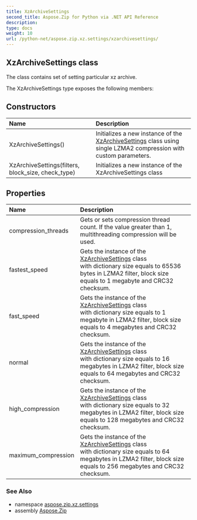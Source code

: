 ```yaml
---
title: XzArchiveSettings
second_title: Aspose.Zip for Python via .NET API Reference
description: 
type: docs
weight: 10
url: /python-net/aspose.zip.xz.settings/xzarchivesettings/
---
```


## XzArchiveSettings class

The class contains set of setting particular xz archive.

The XzArchiveSettings type exposes the following members:
## Constructors
| Name | Description |
| :- | :- |
|XzArchiveSettings()|Initializes a new instance of the [XzArchiveSettings](/zip/python-net/aspose.zip.xz.settings/xzarchivesettings/) class using single LZMA2 compression with custom parameters.|
|XzArchiveSettings(filters, block_size, check_type)|Initializes a new instance of the XzArchiveSettings class|
## Properties
| Name | Description |
| :- | :- |
|compression_threads|Gets or sets compression thread count. If the value greater than 1, multithreading compression will be used.|
|fastest_speed|Gets the instance of the [XzArchiveSettings](/zip/python-net/aspose.zip.xz.settings/xzarchivesettings/) class<br/>            with dictionary size equals to 65536 bytes in LZMA2 filter, block size equals to 1 megabyte and CRC32 checksum.|
|fast_speed|Gets the instance of the [XzArchiveSettings](/zip/python-net/aspose.zip.xz.settings/xzarchivesettings/) class<br/>            with dictionary size equals to 1 megabyte in LZMA2 filter, block size equals to 4 megabytes and CRC32 checksum.|
|normal|Gets the instance of the [XzArchiveSettings](/zip/python-net/aspose.zip.xz.settings/xzarchivesettings/) class<br/>            with dictionary size equals to 16 megabytes in LZMA2 filter, block size equals to 64 megabytes and CRC32 checksum.|
|high_compression|Gets the instance of the [XzArchiveSettings](/zip/python-net/aspose.zip.xz.settings/xzarchivesettings/) class<br/>            with dictionary size equals to 32 megabytes in LZMA2 filter, block size equals to 128 megabytes and CRC32 checksum.|
|maximum_compression|Gets the instance of the [XzArchiveSettings](/zip/python-net/aspose.zip.xz.settings/xzarchivesettings/) class<br/>            with dictionary size equals to 64 megabytes in LZMA2 filter, block size equals to 256 megabytes and CRC32 checksum.|

### See Also

* namespace [aspose.zip.xz.settings](/zip/python-net/aspose.zip.xz.settings/)
* assembly [Aspose.Zip](/zip/python-net/)

